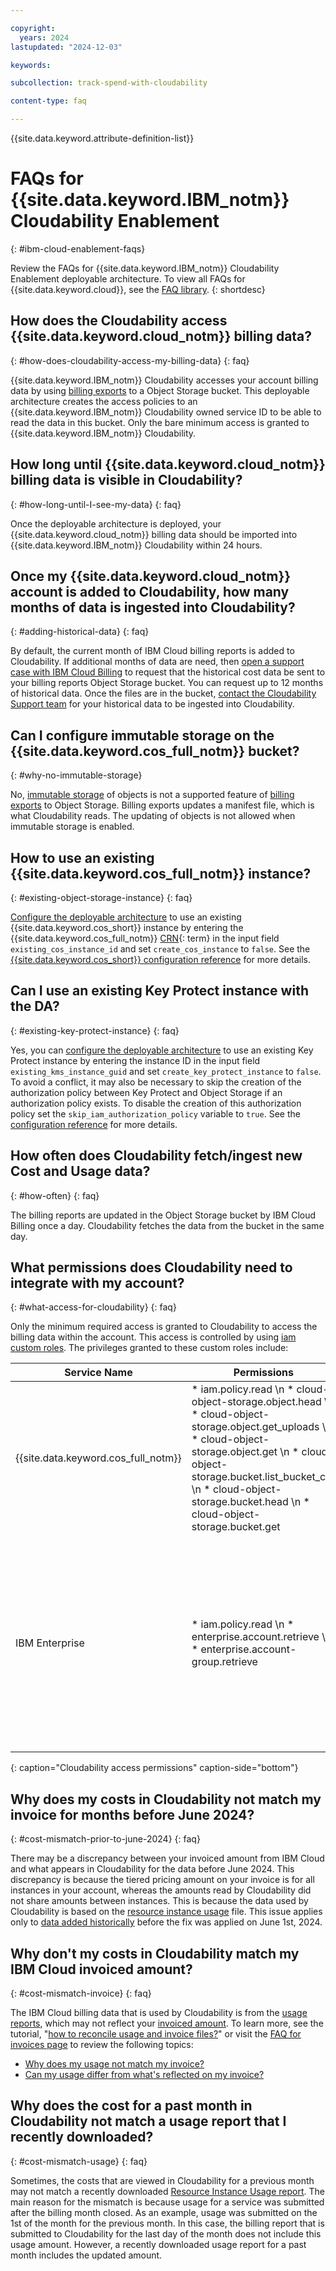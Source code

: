 ```yaml
---

copyright:
  years: 2024
lastupdated: "2024-12-03"

keywords:

subcollection: track-spend-with-cloudability

content-type: faq

---
```




{{site.data.keyword.attribute-definition-list}}



# FAQs for {{site.data.keyword.IBM_notm}} Cloudability Enablement
{: #ibm-cloud-enablement-faqs}



Review the FAQs for {{site.data.keyword.IBM_notm}} Cloudability Enablement deployable architecture. To view all FAQs for {{site.data.keyword.cloud}}, see the [FAQ library](/docs/faqs).
{: shortdesc}

## How does the Cloudability access {{site.data.keyword.cloud_notm}} billing data?
{: #how-does-cloudability-access-my-billing-data}
{: faq}

{{site.data.keyword.IBM_notm}} Cloudability accesses your account billing data by using [billing exports](https://test.cloud.ibm.com/docs/account?topic=account-exporting-your-usage&interface=ui) to a Object Storage bucket. This deployable architecture creates the access policies to an {{site.data.keyword.IBM_notm}} Cloudability owned service ID to be able to read the data in this bucket. Only the bare minimum access is granted to {{site.data.keyword.IBM_notm}} Cloudability.

## How long until {{site.data.keyword.cloud_notm}} billing data is visible in Cloudability?
{: #how-long-until-I-see-my-data}
{: faq}

Once the deployable architecture is deployed, your {{site.data.keyword.cloud_notm}} billing data should be imported into {{site.data.keyword.IBM_notm}} Cloudability within 24 hours.

## Once my {{site.data.keyword.cloud_notm}} account is added to Cloudability, how many months of data is ingested into Cloudability?
{: #adding-historical-data}
{: faq}

By default, the current month of IBM Cloud billing reports is added to Cloudability. If additional months of data are need, then [open a support case with IBM Cloud Billing](/docs/account?topic=account-exporting-your-usage&interface=ui#access-historical-data) to request that the historical cost data be sent to your billing reports Object Storage bucket. You can request up to 12 months of historical data. Once the files are in the bucket, [contact the Cloudability Support team](https://www.ibm.com/mysupport/s/createrecord/NewCase) for your historical data to be ingested into Cloudability.

## Can I configure immutable storage on the {{site.data.keyword.cos_full_notm}} bucket?
{: #why-no-immutable-storage}

No, [immutable storage](/docs/cloud-object-storage?topic=cloud-object-storage-immutable) of objects is not a supported feature of [billing exports](https://test.cloud.ibm.com/docs/account?topic=account-exporting-your-usage&interface=ui) to Object Storage. Billing exports updates a manifest file, which is what Cloudability reads. The updating of objects is not allowed when immutable storage is enabled.


## How to use an existing {{site.data.keyword.cos_full_notm}} instance?
{: #existing-object-storage-instance}
{: faq}

[Configure the deployable architecture](/docs/secure-enterprise?topic=secure-enterprise-config-project&interface=ui#project-input-values) to use an existing {{site.data.keyword.cos_short}} instance by entering the {{site.data.keyword.cos_full_notm}} [CRN](#x9494304){: term} in the input field `existing_cos_instance_id` and set `create_cos_instance` to `false`. See the [{{site.data.keyword.cos_short}} configuration reference](/docs/track-spend-with-cloudability?topic=track-spend-with-cloudability-configure#cos-billing-exports-config) for more details.

## Can I use an existing Key Protect instance with the DA?
{: #existing-key-protect-instance}
{: faq}

Yes, you can [configure the deployable architecture](/docs/secure-enterprise?topic=secure-enterprise-config-project&interface=ui#project-input-values) to use an existing Key Protect instance by entering the instance ID in the input field `existing_kms_instance_guid` and set `create_key_protect_instance` to `false`. To avoid a conflict, it may also be necessary to skip the creation of the authorization policy between Key Protect and Object Storage if an authorization policy exists. To disable the creation of this authorization policy set the `skip_iam_authorization_policy` variable to `true`. See the [configuration reference](/docs/track-spend-with-cloudability?topic=track-spend-with-cloudability-configure#cos-bucket-encryption-config) for more details.

## How often does Cloudability fetch/ingest new Cost and Usage data?
{: #how-often}
{: faq}

The billing reports are updated in the Object Storage bucket by IBM Cloud Billing once a day. Cloudability fetches the data from the bucket in the same day.

## What permissions does Cloudability need to integrate with my account?
{: #what-access-for-cloudability}
{: faq}

Only the minimum required access is granted to Cloudability to access the billing data within the account. This access is controlled by using [iam custom roles](/docs/account?topic=account-custom-roles&interface=ui). The privileges granted to these custom roles include:


| Service Name | Permissions | Reason |
|------|-------------|-------------|
| {{site.data.keyword.cos_full_notm}} | * iam.policy.read \n * cloud-object-storage.object.head \n * cloud-object-storage.object.get_uploads \n * cloud-object-storage.object.get \n * cloud-object-storage.bucket.list_bucket_crn \n * cloud-object-storage.bucket.head \n * cloud-object-storage.bucket.get | To list the objects in the bucket and to read the contents of the billing report files.|
| IBM Enterprise | * iam.policy.read \n * enterprise.account.retrieve \n * enterprise.account-group.retrieve | For enterprise accounts only. Needed for reading the names of the child accounts and account groups within the enterprise account. |
{: caption="Cloudability access permissions" caption-side="bottom"}


## Why does my costs in Cloudability not match my invoice for months before June 2024?
{: #cost-mismatch-prior-to-june-2024}
{: faq}

There may be a discrepancy between your invoiced amount from IBM Cloud and what appears in Cloudability for the data before June 2024. This discrepancy is because the tiered pricing amount on your invoice is for all instances in your account, whereas the amounts read by Cloudability did not share amounts between instances. This is because the data used by Cloudability is based on the [resource instance usage](/docs/account?topic=account-exporting-your-usage&interface=ui#instances-CSV-version-1-2) file. This issue applies only to [data added historically](#adding-historical-data) before the fix was applied on June 1st, 2024.

## Why don't my costs in Cloudability match my IBM Cloud invoiced amount?
{: #cost-mismatch-invoice}
{: faq}

The IBM Cloud billing data that is used by Cloudability is from the [usage reports](https://cloud.ibm.com/docs/account?topic=account-viewingusage), which may not reflect your [invoiced amount](/docs/account?topic=account-managing-invoices). To learn more, see the tutorial, "[how to reconcile usage and invoice files?](/docs/enterprise-management?topic=enterprise-management-tutorial-reconcile-invoice)" or visit the [FAQ for invoices page](/docs/account?topic=account-invoice-faq) to review the following topics:

* [Why does my usage not match my invoice?](/docs/account?topic=account-invoice-faq#usage-not-match-invoice)
* [Can my usage differ from what's reflected on my invoice?](/docs/account?topic=account-invoice-faq#invoice-usage-differ)

## Why does the cost for a past month in Cloudability not match a usage report that I recently downloaded?
{: #cost-mismatch-usage}
{: faq}

Sometimes, the costs that are viewed in Cloudability for a previous month may not match a recently downloaded [Resource Instance Usage report](/docs/account?topic=account-exporting-your-usage&interface=ui#instances-CSV-version-1-2). The main reason for the mismatch is because usage for a service was submitted after the billing month closed. As an example, usage was submitted on the 1st of the month for the previous month. In this case, the billing report that is submitted to Cloudability for the last day of the month does not include this usage amount. However, a recently downloaded usage report for a past month includes the updated amount.
